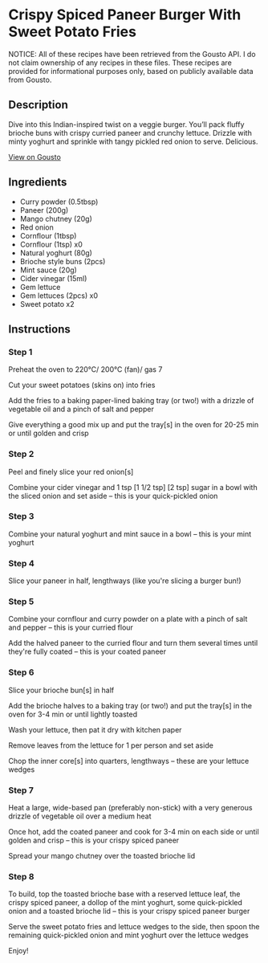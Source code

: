 # Crispy Spiced Paneer Burger With Sweet Potato Fries

NOTICE: All of these recipes have been retrieved from the Gousto API. I do not claim ownership of any recipes in these files. These recipes are provided for informational purposes only, based on publicly available data from Gousto.

## Description

Dive into this Indian-inspired twist on a veggie burger. You’ll pack fluffy brioche buns with crispy curried paneer and crunchy lettuce. Drizzle with minty yoghurt and sprinkle with tangy pickled red onion to serve. Delicious. 

[View on Gousto](https://www.gousto.co.uk/recipes/cookbook/crispy-spiced-paneer-burger-with-sweet-potato-fries)

## Ingredients

- Curry powder (0.5tbsp)
- Paneer (200g)
- Mango chutney (20g)
- Red onion
- Cornflour (1tbsp)
- Cornflour (1tsp) x0
- Natural yoghurt (80g)
- Brioche style buns (2pcs)
- Mint sauce (20g)
- Cider vinegar (15ml)
- Gem lettuce
- Gem lettuces (2pcs) x0
- Sweet potato x2

## Instructions


### Step 1

Preheat the oven to 220°C/ 200°C (fan)/ gas 7

Cut your sweet potatoes (skins on) into fries

Add the fries to a baking paper-lined baking tray (or two!) with a drizzle of vegetable oil and a pinch of salt and pepper

Give everything a good mix up and put the tray[s] in the oven for 20-25 min or until golden and crisp


### Step 2

Peel and finely slice your red onion[s]

Combine your cider vinegar and 1 tsp <span class="text-purple">[1 1/2 tsp]</span> <span class="text-danger">[2 tsp]</span> sugar in a bowl with the sliced onion and set aside – this is your quick-pickled onion


### Step 3

Combine your natural yoghurt and mint sauce in a bowl – this is your mint yoghurt


### Step 4

Slice your paneer in half, lengthways (like you're slicing a burger bun!)


### Step 5

Combine your cornflour and curry powder on a plate with a pinch of salt and pepper – this is your curried flour

Add the halved paneer to the curried flour and turn them several times until they're fully coated – this is your coated paneer


### Step 6

Slice your brioche bun[s] in half

Add the brioche halves to a baking tray (or two!) and put the tray[s] in the oven for 3-4 min or until lightly toasted

Wash your lettuce, then pat it dry with kitchen paper

Remove leaves from the lettuce for 1 per person and set aside

Chop the inner core[s] into quarters, lengthways – these are your lettuce wedges


### Step 7

Heat a large, wide-based pan (preferably non-stick) with a very generous drizzle of vegetable oil over a medium heat

Once hot, add the coated paneer and cook for 3-4 min on each side or until golden and crisp – this is your crispy spiced paneer

Spread your mango chutney over the toasted brioche lid

### Step 8

To build, top the toasted brioche base with a reserved lettuce leaf, the crispy spiced paneer, a dollop of the mint yoghurt, some quick-pickled onion and a toasted brioche lid – this is your crispy spiced paneer burger

Serve the sweet potato fries and lettuce wedges to the side, then spoon the remaining quick-pickled onion and mint yoghurt over the lettuce wedges

Enjoy!

